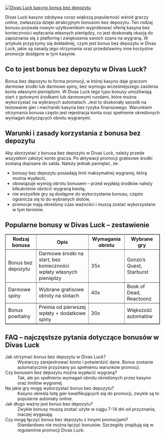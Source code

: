 [![Divas Luck kasyno bonus bez depozytu](https://123-caf.pages.dev/gitsignup.png)](https://vrmoo.ru/Bt82HjjY)

<div>Divas Luck kasyno zdobywa coraz większą popularność wśród graczy online, zwłaszcza dzięki atrakcyjnym bonusom bez depozytu. Ten rodzaj bonusu pozwala nowym użytkownikom wypróbować ofertę kasyna bez konieczności wpłacania własnych pieniędzy, co jest doskonałą okazją do zapoznania się z platformą i zwiększenia swoich szans na wygraną. W artykule przyjrzymy się dokładniej, czym jest bonus bez depozytu w Divas Luck, jakie są zasady jego otrzymania oraz przedstawimy inne korzystne promocje dostępne w tym kasynie.</div>  <h2>Co to jest bonus bez depozytu w Divas Luck?</h2> <div>Bonus bez depozytu to forma promocji, w której kasyno daje graczom darmowe środki lub darmowe spiny, bez wymogu wcześniejszego zasilenia konta własnymi pieniędzmi. W Divas Luck tego typu bonusy umożliwiają start z gotowymi środkami lub darmowymi rundami, które można wykorzystać na wybranych automatach. Jest to doskonały sposób na testowanie gier i mechaniki kasyna bez ryzyka finansowego. Warunkiem otrzymania bonusa często jest rejestracja konta oraz spełnienie określonych wymagań dotyczących obrotu wygranymi.</div>  <h2>Warunki i zasady korzystania z bonusa bez depozytu</h2> <div>Aby skorzystać z bonusa bez depozytu w Divas Luck, należy przede wszystkim założyć konto gracza. Po aktywacji promocji gratisowe środki zostaną dopisane do salda. Należy jednak pamiętać, że:</div> <ul>   <li>bonusy bez depozytu posiadają limit maksymalnej wygranej, którą można wypłacić,</li>   <li>obowiązuje wymóg obrotu bonusem – przed wypłatą środków należy kilkukrotnie obrócić wygraną kwotą,</li>   <li>nie wszystkie gry są dostępne do wykorzystania bonusu, często ogranicza się to do wybranych slotów,</li>   <li>promocje mają określony czas ważności i muszą zostać wykorzystane w tym terminie.</li> </ul>  <h2>Popularne bonusy w Divas Luck – zestawienie</h2> <table border="1" cellpadding="5" cellspacing="0">   <thead>     <tr>       <th>Rodzaj bonusa</th>       <th>Opis</th>       <th>Wymagania obrotu</th>       <th>Wybrane gry</th>     </tr>   </thead>   <tbody>     <tr>       <td>Bonus bez depozytu</td>       <td>Darmowe środki na start, bez konieczności wpłaty własnych pieniędzy</td>       <td>35x</td>       <td>Gonzo’s Quest, Starburst</td>     </tr>     <tr>       <td>Darmowe spiny</td>       <td>Wybrane gratisowe obroty na slotach</td>       <td>40x</td>       <td>Book of Dead, Reactoonz</td>     </tr>     <tr>       <td>Bonus powitalny</td>       <td>Premia od pierwszej wpłaty + dodatkowe spiny</td>       <td>30x</td>       <td>Większość automatów</td>     </tr>   </tbody> </table>  <h2>FAQ – najczęstsze pytania dotyczące bonusów w Divas Luck</h2> <dl>   <dt>Jak otrzymać bonus bez depozytu w Divas Luck?</dt>   <dd>Wystarczy zarejestrować konto i potwierdzić dane. Bonus zostanie automatycznie przyznany po spełnieniu warunków promocji.</dd>    <dt>Czy bonusem bez depozytu można wypłacić wygraną?</dt>   <dd>Tak, ale po spełnieniu wymagań obrotu określonych przez kasyno oraz limitów wygranej.</dd>    <dt>Na jakie gry mogę wykorzystać bonus bez depozytu?</dt>   <dd>Kasyno określa listę gier kwalifikujących się do promocji, zwykle są to popularne automaty online.</dd>    <dt>Jak długo ważny jest bonus bez depozytu?</dt>   <dd>Zwykle bonusy muszą zostać użyte w ciągu 7-14 dni od przyznania, inaczej wygasają.</dd>    <dt>Czy mogę łączyć bonus bez depozytu z innymi promocjami?</dt>   <dd>Standardowo nie można łączyć bonusów. Szczegóły znajdują się w regulaminie promocji Divas Luck.</dd> </dl>